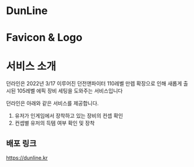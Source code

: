 # DunLine
<!-- # Lumiere
할말
 -->
 
# Favicon & Logo

# 서비스 소개
던라인은 2022년 3/17 이루어진 던전앤파이터 110레벨 만렙 확장으로 인해
새롭게 출시된 105레벨 에픽 장비 세팅을 도와주는 서비스입니다

던라인은 아래와 같은 서비스를 제공합니다.
1. 유저가 인게임에서 장착하고 있는 장비의 컨셉 확인 
2. 컨셉별 유저의 득템 여부 확인 및 장착 


## 배포 링크
https://dunline.kr
